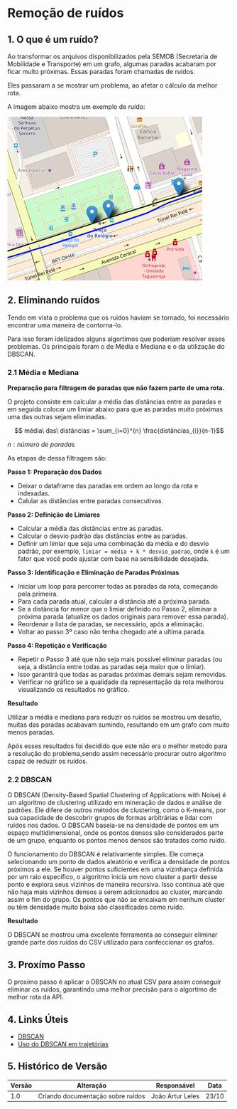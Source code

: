 # Remoção de ruídos

## 1. O que é um ruído?

Ao transformar os arquivos disponibilizados pela SEMOB (Secretaria de Mobilidade e Transporte) em um grafo, algumas paradas acabaram por ficar muito próximas. Essas paradas foram chamadas de ruídos.

Eles passaram a se mostrar um problema, ao afetar o cálculo da melhor rota.

A imagem abaixo mostra um exemplo de ruído:

![Imagem1](./assets/Ruido.png)


## 2. Eliminando ruídos

Tendo em vista o problema que os ruídos haviam se tornado, foi necessário encontrar uma maneira de contorna-lo.

Para isso foram idelizados alguns algortimos que poderiam resolver esses problemas. Os principais foram o de Média e Mediana e o da utilização do DBSCAN.

### 2.1 Média e Mediana

**Preparação para filtragem de paradas que não fazem parte de uma rota.** 

O projeto consiste em calcular a média das distâncias entre as paradas e em seguida colocar um limiar abaixo para que as paradas muito próximas uma das outras sejam eliminadas.

$$ média\ das\ distâncias = \sum_{i=0}^{n} \frac{distâncias_{i}}{n-1}$$

$n: número\ de\ paradas$

As etapas de dessa filtragem são:

**Passo 1: Preparação dos Dados**

- Deixar o dataframe das paradas em ordem ao longo da rota e indexadas.
- Calular as distâncias entre paradas consecutivas.

**Passo 2: Definição de Limiares**

- Calcular a média das distâncias entre as paradas.
- Calcular o desvio padrão das distâncias entre as paradas.
- Definir um limiar que seja uma combinação da média e do desvio padrão, por exemplo, `limiar = média + k * desvio_padrao`, onde `k` é um fator que você pode ajustar com base na sensibilidade desejada.

**Passo 3: Identificação e Eliminação de Paradas Próximas**

- Iniciar um loop para percorrer todas as paradas da rota, começando pela primeira.
- Para cada parada atual, calcular a distância até a próxima parada.
- Se a distância for menor que o limiar definido no Passo 2, eliminar a próxima parada (atualize os dados originais para remover essa parada).
- Reordenar a lista de paradas, se necessário, após a eliminação.
- Voltar ao passo 3º caso não tenha chegado até a ultima parada.

**Passo 4: Repetição e Verificação**

- Repetir o Passo 3 até que não seja mais possível eliminar paradas (ou seja, a distância entre todas as paradas seja maior que o limiar).
- Isso garantirá que todas as paradas próximas demais sejam removidas.
- Verificar no gráfico se a qualidade da representação da rota melhorou visualizando os resultados no gráfico.

**Resultado**

Utilizar a média e mediana para reduzir os ruídos se mostrou um desafio, muitas das paradas acabavam sumindo, resultando em um grafo com muito menos paradas.

Após esses resultados foi decidido que este não era o melhor metodo para a resolução do problema,sendo assim necessário procurar outro algoritmo capaz de reduzir os ruídos.

### 2.2 DBSCAN

O DBSCAN (Density-Based Spatial Clustering of Applications with Noise) é um algoritmo de clustering utilizado em mineração de dados e análise de padrões. Ele difere de outros métodos de clustering, como o K-means, por sua capacidade de descobrir grupos de formas arbitrárias e lidar com ruídos nos dados. O DBSCAN baseia-se na densidade de pontos em um espaço multidimensional, onde os pontos densos são considerados parte de um grupo, enquanto os pontos menos densos são tratados como ruído.

O funcionamento do DBSCAN é relativamente simples. Ele começa selecionando um ponto de dados aleatório e verifica a densidade de pontos próximos a ele. Se houver pontos suficientes em uma vizinhança definida por um raio específico, o algoritmo inicia um novo cluster a partir desse ponto e explora seus vizinhos de maneira recursiva. Isso continua até que não haja mais vizinhos densos a serem adicionados ao cluster, marcando assim o fim do grupo. Os pontos que não se encaixam em nenhum cluster ou têm densidade muito baixa são classificados como ruído.

**Resultado**

O DBSCAN se mostrou uma excelente ferramenta ao conseguir eliminar grande parte dos ruídos do CSV utilizado para confeccionar os grafos.

## 3. Proxímo Passo

O proxímo passo é aplicar o DBSCAN no atual CSV para assim conseguir eliminar os ruídos, garantindo uma melhor precisão para o algortimo de melhor rota da API.

## 4. Links Úteis

- [DBSCAN](https://scikit-learn.org/stable/modules/generated/sklearn.cluster.DBSCAN.html)
- [Uso do DBSCAN em trajetórias](https://www.mdpi.com/2220-9964/6/3/63)

## 5. Histórico de Versão

| Versão | Alteração | Responsável | Data |
| - | - | - | - |
| 1.0 | Criando documentação sobre ruídos | João Artur Leles | 23/10 |